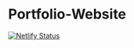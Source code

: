 # Portfolio-Website
[![Netlify Status](https://api.netlify.com/api/v1/badges/ee11dd7e-a239-43b5-ac17-1dcc93d5e98d/deploy-status)](https://app.netlify.com/sites/adamtanwer-portfolio-website/deploys)
